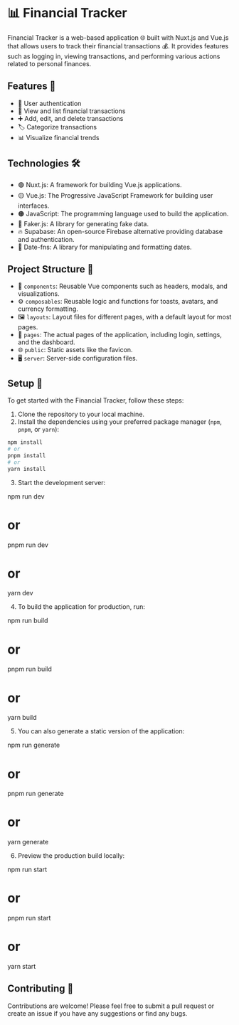 # 📊 Financial Tracker

Financial Tracker is a web-based application 🌐 built with Nuxt.js and Vue.js that allows users to track their financial transactions 💰. It provides features such as logging in, viewing transactions, and performing various actions related to personal finances.

## Features 🌟

- 🔐 User authentication
- 📝 View and list financial transactions
- ➕ Add, edit, and delete transactions
- 🏷️ Categorize transactions
- 📊 Visualize financial trends

## Technologies 🛠️

- 🟢 Nuxt.js: A framework for building Vue.js applications.
- 🟡 Vue.js: The Progressive JavaScript Framework for building user interfaces.
- 🟠 JavaScript: The programming language used to build the application.
- 🤖 Faker.js: A library for generating fake data.
- 🔥 Supabase: An open-source Firebase alternative providing database and authentication.
- 📅 Date-fns: A library for manipulating and formatting dates.

## Project Structure 📁

- 🧩 `components`: Reusable Vue components such as headers, modals, and visualizations.
- ⚙️ `composables`: Reusable logic and functions for toasts, avatars, and currency formatting.
- 🖼️ `layouts`: Layout files for different pages, with a default layout for most pages.
- 📄 `pages`: The actual pages of the application, including login, settings, and the dashboard.
- 🌐 `public`: Static assets like the favicon.
- 🖥️ `server`: Server-side configuration files.

## Setup 🚀

To get started with the Financial Tracker, follow these steps:

1. Clone the repository to your local machine.
2. Install the dependencies using your preferred package manager (`npm`, `pnpm`, or `yarn`):

```bash
npm install
# or
pnpm install
# or
yarn install
```

3. Start the development server:

npm run dev

# or

pnpm run dev

# or

yarn dev

4. To build the application for production, run:

npm run build

# or

pnpm run build

# or

yarn build

5. You can also generate a static version of the application:

npm run generate

# or

pnpm run generate

# or

yarn generate

6. Preview the production build locally:

npm run start

# or

pnpm run start

# or

yarn start

## Contributing 🤝

Contributions are welcome! Please feel free to submit a pull request or create an issue if you have any suggestions or find any bugs.
